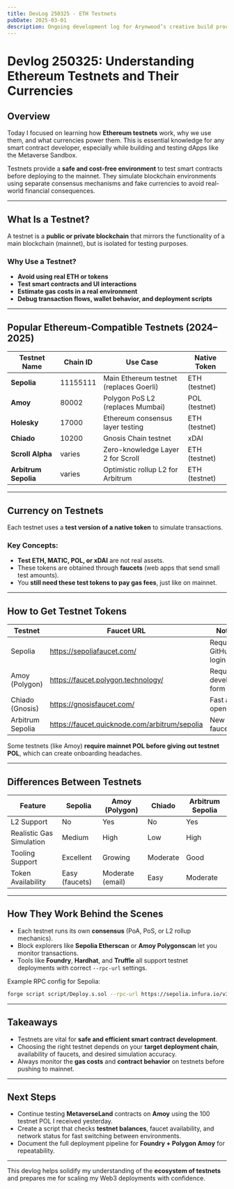 ```yaml
---
title: DevLog 250325 - ETH Testnets
pubDate: 2025-03-01
description: Ongoing development log for Arynwood’s creative build process.
---
```

# Devlog 250325: Understanding Ethereum Testnets and Their Currencies

## **Overview**

Today I focused on learning how **Ethereum testnets** work, why we use them, and what currencies power them. This is essential knowledge for any smart contract developer, especially while building and testing dApps like the Metaverse Sandbox.

Testnets provide a **safe and cost-free environment** to test smart contracts before deploying to the mainnet. They simulate blockchain environments using separate consensus mechanisms and fake currencies to avoid real-world financial consequences.

---

## **What Is a Testnet?**

A testnet is a **public or private blockchain** that mirrors the functionality of a main blockchain (mainnet), but is isolated for testing purposes.

### Why Use a Testnet?

- **Avoid using real ETH or tokens**
- **Test smart contracts and UI interactions**
- **Estimate gas costs in a real environment**
- **Debug transaction flows, wallet behavior, and deployment scripts**

---

## **Popular Ethereum-Compatible Testnets (2024–2025)**

| Testnet Name      | Chain ID | Use Case                                   | Native Token     |
|-------------------|----------|---------------------------------------------|------------------|
| **Sepolia**       | 11155111 | Main Ethereum testnet (replaces Goerli)     | ETH (testnet)    |
| **Amoy**          | 80002    | Polygon PoS L2 (replaces Mumbai)            | POL (testnet)    |
| **Holesky**       | 17000    | Ethereum consensus layer testing            | ETH (testnet)    |
| **Chiado**        | 10200    | Gnosis Chain testnet                        | xDAI             |
| **Scroll Alpha**  | varies   | Zero-knowledge Layer 2 for Scroll           | ETH (testnet)    |
| **Arbitrum Sepolia** | varies| Optimistic rollup L2 for Arbitrum           | ETH (testnet)    |

---

## **Currency on Testnets**

Each testnet uses a **test version of a native token** to simulate transactions.

### Key Concepts:

- **Test ETH, MATIC, POL, or xDAI** are not real assets.
- These tokens are obtained through **faucets** (web apps that send small test amounts).
- You **still need these test tokens to pay gas fees**, just like on mainnet.

---

## **How to Get Testnet Tokens**

| Testnet     | Faucet URL                                           | Notes |
|-------------|------------------------------------------------------|-------|
| Sepolia     | https://sepoliafaucet.com/                          | Requires GitHub login |
| Amoy (Polygon) | https://faucet.polygon.technology/               | Requires developer form |
| Chiado (Gnosis) | https://gnosisfaucet.com/                       | Fast and open |
| Arbitrum Sepolia | https://faucet.quicknode.com/arbitrum/sepolia | New L2 faucet |

Some testnets (like Amoy) **require mainnet POL before giving out testnet POL**, which can create onboarding headaches.

---

## **Differences Between Testnets**

| Feature                 | Sepolia        | Amoy (Polygon)   | Chiado         | Arbitrum Sepolia |
|------------------------|----------------|------------------|----------------|------------------|
| L2 Support             | No             | Yes              | No             | Yes              |
| Realistic Gas Simulation | Medium        | High             | Low            | High             |
| Tooling Support        | Excellent      | Growing          | Moderate       | Good             |
| Token Availability     | Easy (faucets) | Moderate (email) | Easy           | Moderate         |

---

## **How They Work Behind the Scenes**

- Each testnet runs its own **consensus** (PoA, PoS, or L2 rollup mechanics).
- Block explorers like **Sepolia Etherscan** or **Amoy Polygonscan** let you monitor transactions.
- Tools like **Foundry**, **Hardhat**, and **Truffle** all support testnet deployments with correct `--rpc-url` settings.

Example RPC config for Sepolia:

```sh
forge script script/Deploy.s.sol --rpc-url https://sepolia.infura.io/v3/YOUR_API_KEY --private-key $PRIVATE_KEY --broadcast
```

---

## **Takeaways**

- Testnets are vital for **safe and efficient smart contract development**.
- Choosing the right testnet depends on your **target deployment chain**, availability of faucets, and desired simulation accuracy.
- Always monitor the **gas costs** and **contract behavior** on testnets before pushing to mainnet.

---

## **Next Steps**

- Continue testing **MetaverseLand** contracts on **Amoy** using the 100 testnet POL I received yesterday.
- Create a script that checks **testnet balances**, faucet availability, and network status for fast switching between environments.
- Document the full deployment pipeline for **Foundry + Polygon Amoy** for repeatability.

---

This devlog helps solidify my understanding of the **ecosystem of testnets** and prepares me for scaling my Web3 deployments with confidence.

